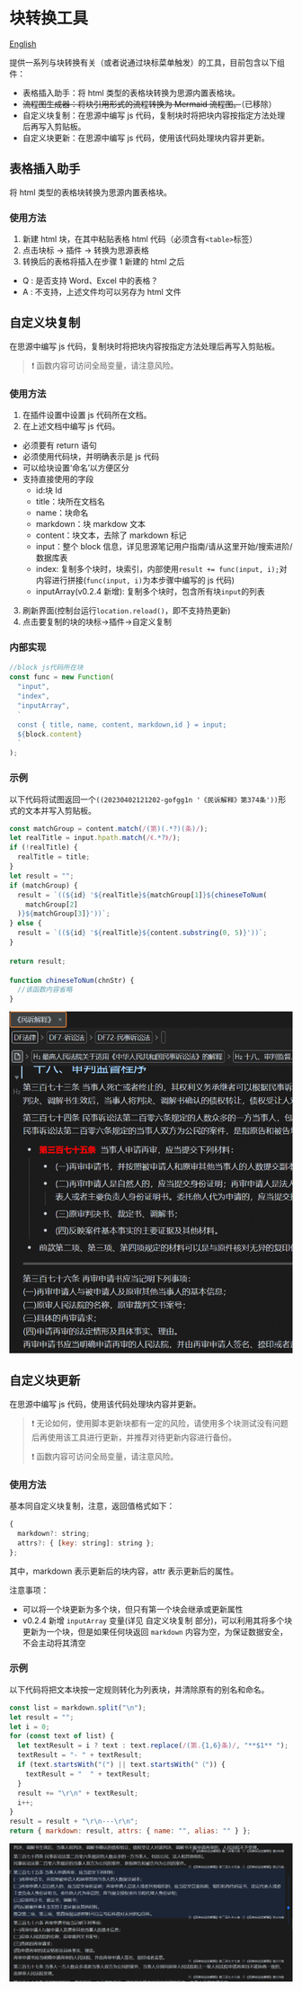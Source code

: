 # 块转换工具

[English](./README_en_US.md)

提供一系列与块转换有关（或者说通过块标菜单触发）的工具，目前包含以下组件：

- 表格插入助手：将 html 类型的表格块转换为思源内置表格块。
- ~~流程图生成器：将块引用形式的流程转换为 Mermaid 流程图。~~（已移除）
- 自定义块复制：在思源中编写 js 代码，复制块时将把块内容按指定方法处理后再写入剪贴板。
- 自定义块更新：在思源中编写 js 代码，使用该代码处理块内容并更新。

## 表格插入助手

将 html 类型的表格块转换为思源内置表格块。

### 使用方法

1. 新建 html 块，在其中粘贴表格 html 代码（必须含有`<table>`标签）
2. 点击块标 -> 插件 -> 转换为思源表格
3. 转换后的表格将插入在步骤 1 新建的 html 之后

- Q : 是否支持 Word、Excel 中的表格？
- A : 不支持，上述文件均可以另存为 html 文件

## 自定义块复制

在思源中编写 js 代码，复制块时将把块内容按指定方法处理后再写入剪贴板。

> ❗ 函数内容可访问全局变量，请注意风险。

### 使用方法

1. 在插件设置中设置 js 代码所在文档。
2. 在上述文档中编写 js 代码。

- 必须要有 return 语句
- 必须使用代码块，并明确表示是 js 代码
- 可以给块设置‘命名’以方便区分
- 支持直接使用的字段
  - id:块 Id
  - title：块所在文档名
  - name：块命名
  - markdown：块 markdow 文本
  - content：块文本，去除了 markdown 标记
  - input：整个 block 信息，详见思源笔记用户指南/请从这里开始/搜索进阶/数据库表
  - index: 复制多个块时，块索引，内部使用`result += func(input, i);`对内容进行拼接(`func(input, i)`为本步骤中编写的 js 代码)
  - inputArray(v0.2.4 新增): 复制多个块时，包含所有块`input`的列表

3. 刷新界面(控制台运行`location.reload()`，即不支持热更新)
4. 点击要复制的块的块标->插件->自定义复制

### 内部实现

```js
//block js代码所在块
const func = new Function(
  "input",
  "index",
  "inputArray",
  ` 
  const { title, name, content, markdown,id } = input;
  ${block.content}
  `
);
```

### 示例

以下代码将试图返回一个`((20230402121202-gofgg1n '《民诉解释》第374条'))`形式的文本并写入剪贴板。

```js
const matchGroup = content.match(/(第)(.*?)(条)/);
let realTitle = input.hpath.match(/《.*?》/);
if (!realTitle) {
  realTitle = title;
}
let result = "";
if (matchGroup) {
  result = `((${id} '${realTitle}${matchGroup[1]}${chineseToNum(
    matchGroup[2]
  )}${matchGroup[3]}'))`;
} else {
  result = `((${id} '${realTitle}${content.substring(0, 5)}'))`;
}

return result;

function chineseToNum(chnStr) {
  //该函数内容省略
}
```

![这是图片](./asset/法条复制.gif)

## 自定义块更新

在思源中编写 js 代码，使用该代码处理块内容并更新。

> ❗ 无论如何，使用脚本更新块都有一定的风险，请使用多个块测试没有问题后再使用该工具进行更新，并推荐对待更新内容进行备份。
>
> ❗ 函数内容可访问全局变量，请注意风险。

### 使用方法

基本同自定义块复制，注意，返回值格式如下：

```js
{
  markdown?: string;
  attrs?: { [key: string]: string };
};
```

其中，markdown 表示更新后的块内容，attr 表示更新后的属性。

注意事项：

- 可以将一个块更新为多个块，但只有第一个块会继承或更新属性
- v0.2.4 新增 `inputArray` 变量(详见 自定义块复制 部分)，可以利用其将多个块更新为一个块，但是如果任何块返回 `markdown` 内容为空，为保证数据安全，不会主动将其清空

### 示例

以下代码将把文本块按一定规则转化为列表块，并清除原有的别名和命名。

```js
const list = markdown.split("\n");
let result = "";
let i = 0;
for (const text of list) {
  let textResult = i ? text : text.replace(/(第.{1,6}条)/, "**$1** ");
  textResult = "- " + textResult;
  if (text.startsWith("(") || text.startsWith("（")) {
    textResult = "  " + textResult;
  }
  result += "\r\n" + textResult;
  i++;
}
result = result + "\r\n---\r\n";
return { markdown: result, attrs: { name: "", alias: "" } };
```

![这是图片](./asset/法条更新.gif)
